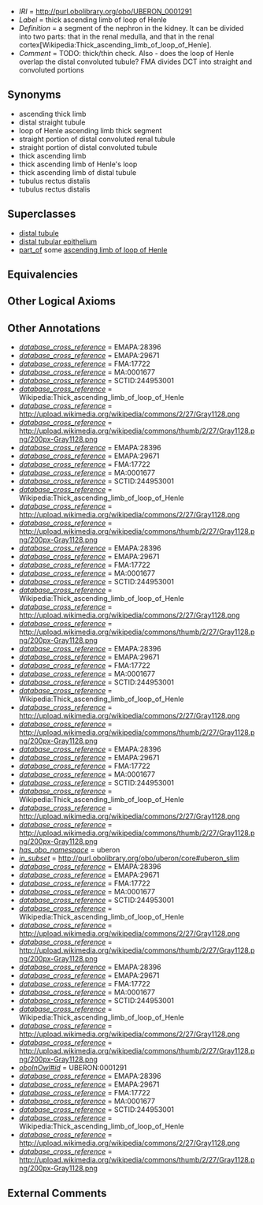  * *IRI* = http://purl.obolibrary.org/obo/UBERON_0001291
 * *Label* = thick ascending limb of loop of Henle
 * *Definition* = a segment of the nephron in the kidney. It can be divided into two parts: that in the renal medulla, and that in the renal cortex[Wikipedia:Thick_ascending_limb_of_loop_of_Henle].
 * *Comment* = TODO: thick/thin check. Also - does the loop of Henle overlap the distal convoluted tubule? FMA divides DCT into straight and convoluted portions

## Synonyms

 * ascending thick limb
 * distal straight tubule
 * loop of Henle ascending limb thick segment
 * straight portion of distal convoluted renal tubule
 * straight portion of distal convoluted tubule
 * thick ascending limb
 * thick ascending limb of Henle's loop
 * thick ascending limb of distal tubule
 * tubulus rectus distalis
 * tubulus rectus distalis

## Superclasses

 * [distal tubule](../../UBERON/35/UBERON_0004135.md)
 * [distal tubular epithelium](../../UBERON/08/UBERON_0008408.md)
 * [part_of](../../BFO/50/BFO_0000050.md) some [ascending limb of loop of Henle](../../UBERON/64/UBERON_0005164.md)

## Equivalencies


## Other Logical Axioms


## Other Annotations

 * *[database_cross_reference](../../ef/oboInOwl#hasDbXref.md)* = EMAPA:28396
 * *[database_cross_reference](../../ef/oboInOwl#hasDbXref.md)* = EMAPA:29671
 * *[database_cross_reference](../../ef/oboInOwl#hasDbXref.md)* = FMA:17722
 * *[database_cross_reference](../../ef/oboInOwl#hasDbXref.md)* = MA:0001677
 * *[database_cross_reference](../../ef/oboInOwl#hasDbXref.md)* = SCTID:244953001
 * *[database_cross_reference](../../ef/oboInOwl#hasDbXref.md)* = Wikipedia:Thick_ascending_limb_of_loop_of_Henle
 * *[database_cross_reference](../../ef/oboInOwl#hasDbXref.md)* = http://upload.wikimedia.org/wikipedia/commons/2/27/Gray1128.png
 * *[database_cross_reference](../../ef/oboInOwl#hasDbXref.md)* = http://upload.wikimedia.org/wikipedia/commons/thumb/2/27/Gray1128.png/200px-Gray1128.png
 * *[database_cross_reference](../../ef/oboInOwl#hasDbXref.md)* = EMAPA:28396
 * *[database_cross_reference](../../ef/oboInOwl#hasDbXref.md)* = EMAPA:29671
 * *[database_cross_reference](../../ef/oboInOwl#hasDbXref.md)* = FMA:17722
 * *[database_cross_reference](../../ef/oboInOwl#hasDbXref.md)* = MA:0001677
 * *[database_cross_reference](../../ef/oboInOwl#hasDbXref.md)* = SCTID:244953001
 * *[database_cross_reference](../../ef/oboInOwl#hasDbXref.md)* = Wikipedia:Thick_ascending_limb_of_loop_of_Henle
 * *[database_cross_reference](../../ef/oboInOwl#hasDbXref.md)* = http://upload.wikimedia.org/wikipedia/commons/2/27/Gray1128.png
 * *[database_cross_reference](../../ef/oboInOwl#hasDbXref.md)* = http://upload.wikimedia.org/wikipedia/commons/thumb/2/27/Gray1128.png/200px-Gray1128.png
 * *[database_cross_reference](../../ef/oboInOwl#hasDbXref.md)* = EMAPA:28396
 * *[database_cross_reference](../../ef/oboInOwl#hasDbXref.md)* = EMAPA:29671
 * *[database_cross_reference](../../ef/oboInOwl#hasDbXref.md)* = FMA:17722
 * *[database_cross_reference](../../ef/oboInOwl#hasDbXref.md)* = MA:0001677
 * *[database_cross_reference](../../ef/oboInOwl#hasDbXref.md)* = SCTID:244953001
 * *[database_cross_reference](../../ef/oboInOwl#hasDbXref.md)* = Wikipedia:Thick_ascending_limb_of_loop_of_Henle
 * *[database_cross_reference](../../ef/oboInOwl#hasDbXref.md)* = http://upload.wikimedia.org/wikipedia/commons/2/27/Gray1128.png
 * *[database_cross_reference](../../ef/oboInOwl#hasDbXref.md)* = http://upload.wikimedia.org/wikipedia/commons/thumb/2/27/Gray1128.png/200px-Gray1128.png
 * *[database_cross_reference](../../ef/oboInOwl#hasDbXref.md)* = EMAPA:28396
 * *[database_cross_reference](../../ef/oboInOwl#hasDbXref.md)* = EMAPA:29671
 * *[database_cross_reference](../../ef/oboInOwl#hasDbXref.md)* = FMA:17722
 * *[database_cross_reference](../../ef/oboInOwl#hasDbXref.md)* = MA:0001677
 * *[database_cross_reference](../../ef/oboInOwl#hasDbXref.md)* = SCTID:244953001
 * *[database_cross_reference](../../ef/oboInOwl#hasDbXref.md)* = Wikipedia:Thick_ascending_limb_of_loop_of_Henle
 * *[database_cross_reference](../../ef/oboInOwl#hasDbXref.md)* = http://upload.wikimedia.org/wikipedia/commons/2/27/Gray1128.png
 * *[database_cross_reference](../../ef/oboInOwl#hasDbXref.md)* = http://upload.wikimedia.org/wikipedia/commons/thumb/2/27/Gray1128.png/200px-Gray1128.png
 * *[database_cross_reference](../../ef/oboInOwl#hasDbXref.md)* = EMAPA:28396
 * *[database_cross_reference](../../ef/oboInOwl#hasDbXref.md)* = EMAPA:29671
 * *[database_cross_reference](../../ef/oboInOwl#hasDbXref.md)* = FMA:17722
 * *[database_cross_reference](../../ef/oboInOwl#hasDbXref.md)* = MA:0001677
 * *[database_cross_reference](../../ef/oboInOwl#hasDbXref.md)* = SCTID:244953001
 * *[database_cross_reference](../../ef/oboInOwl#hasDbXref.md)* = Wikipedia:Thick_ascending_limb_of_loop_of_Henle
 * *[database_cross_reference](../../ef/oboInOwl#hasDbXref.md)* = http://upload.wikimedia.org/wikipedia/commons/2/27/Gray1128.png
 * *[database_cross_reference](../../ef/oboInOwl#hasDbXref.md)* = http://upload.wikimedia.org/wikipedia/commons/thumb/2/27/Gray1128.png/200px-Gray1128.png
 * *[has_obo_namespace](../../ce/oboInOwl#hasOBONamespace.md)* = uberon
 * *[in_subset](../../et/oboInOwl#inSubset.md)* = http://purl.obolibrary.org/obo/uberon/core#uberon_slim
 * *[database_cross_reference](../../ef/oboInOwl#hasDbXref.md)* = EMAPA:28396
 * *[database_cross_reference](../../ef/oboInOwl#hasDbXref.md)* = EMAPA:29671
 * *[database_cross_reference](../../ef/oboInOwl#hasDbXref.md)* = FMA:17722
 * *[database_cross_reference](../../ef/oboInOwl#hasDbXref.md)* = MA:0001677
 * *[database_cross_reference](../../ef/oboInOwl#hasDbXref.md)* = SCTID:244953001
 * *[database_cross_reference](../../ef/oboInOwl#hasDbXref.md)* = Wikipedia:Thick_ascending_limb_of_loop_of_Henle
 * *[database_cross_reference](../../ef/oboInOwl#hasDbXref.md)* = http://upload.wikimedia.org/wikipedia/commons/2/27/Gray1128.png
 * *[database_cross_reference](../../ef/oboInOwl#hasDbXref.md)* = http://upload.wikimedia.org/wikipedia/commons/thumb/2/27/Gray1128.png/200px-Gray1128.png
 * *[database_cross_reference](../../ef/oboInOwl#hasDbXref.md)* = EMAPA:28396
 * *[database_cross_reference](../../ef/oboInOwl#hasDbXref.md)* = EMAPA:29671
 * *[database_cross_reference](../../ef/oboInOwl#hasDbXref.md)* = FMA:17722
 * *[database_cross_reference](../../ef/oboInOwl#hasDbXref.md)* = MA:0001677
 * *[database_cross_reference](../../ef/oboInOwl#hasDbXref.md)* = SCTID:244953001
 * *[database_cross_reference](../../ef/oboInOwl#hasDbXref.md)* = Wikipedia:Thick_ascending_limb_of_loop_of_Henle
 * *[database_cross_reference](../../ef/oboInOwl#hasDbXref.md)* = http://upload.wikimedia.org/wikipedia/commons/2/27/Gray1128.png
 * *[database_cross_reference](../../ef/oboInOwl#hasDbXref.md)* = http://upload.wikimedia.org/wikipedia/commons/thumb/2/27/Gray1128.png/200px-Gray1128.png
 * *[oboInOwl#id](../../id/oboInOwl#id.md)* = UBERON:0001291
 * *[database_cross_reference](../../ef/oboInOwl#hasDbXref.md)* = EMAPA:28396
 * *[database_cross_reference](../../ef/oboInOwl#hasDbXref.md)* = EMAPA:29671
 * *[database_cross_reference](../../ef/oboInOwl#hasDbXref.md)* = FMA:17722
 * *[database_cross_reference](../../ef/oboInOwl#hasDbXref.md)* = MA:0001677
 * *[database_cross_reference](../../ef/oboInOwl#hasDbXref.md)* = SCTID:244953001
 * *[database_cross_reference](../../ef/oboInOwl#hasDbXref.md)* = Wikipedia:Thick_ascending_limb_of_loop_of_Henle
 * *[database_cross_reference](../../ef/oboInOwl#hasDbXref.md)* = http://upload.wikimedia.org/wikipedia/commons/2/27/Gray1128.png
 * *[database_cross_reference](../../ef/oboInOwl#hasDbXref.md)* = http://upload.wikimedia.org/wikipedia/commons/thumb/2/27/Gray1128.png/200px-Gray1128.png

## External Comments

